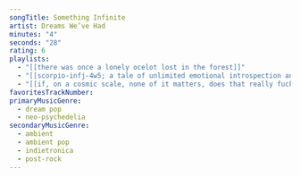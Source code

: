 ```yaml
---
songTitle: Something Infinite
artist: Dreams We’ve Had
minutes: "4"
seconds: "28"
rating: 6
playlists:
  - "[[there was once a lonely ocelot lost in the forest]]"
  - "[[scorpio-infj-4w5; a tale of unlimited emotional introspection and arcane bullshit]]"
  - "[[if, on a cosmic scale, none of it matters, does that really fucking matter]]"
favoritesTrackNumber:
primaryMusicGenre:
  - dream pop
  - neo-psychedelia
secondaryMusicGenre:
  - ambient
  - ambient pop
  - indietronica
  - post-rock
---
```

